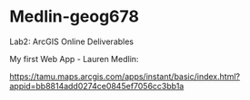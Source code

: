 # Medlin-geog678

Lab2: ArcGIS Online Deliverables

My first Web App - Lauren Medlin:

https://tamu.maps.arcgis.com/apps/instant/basic/index.html?appid=bb8814add0274ce0845ef7056cc3bb1a

